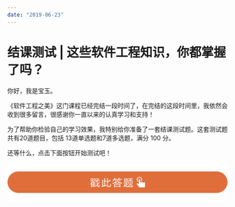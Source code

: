 ```yaml
---
date: "2019-06-23"
---  
```

      
# 结课测试 | 这些软件工程知识，你都掌握了吗？
你好，我是宝玉。

《软件工程之美》这门课程已经完结一段时间了，在完结的这段时间里，我依然会收到很多留言，很感谢你一直以来的认真学习和支持！

为了帮助你检验自己的学习效果，我特别给你准备了一套结课测试题。这套测试题共有20道题目，包括 13道单选题和7道多选题，满分 100 分。

还等什么，点击下面按钮开始测试吧！

[![](./httpsstatic001geekbangorgresourceimage28a428d1be62669b4f3cc01c36466bf811a4.png)](http://time.geekbang.org/quiz/intro?act_id=148&exam_id=329)

<!-- [[[read_end]]] -->